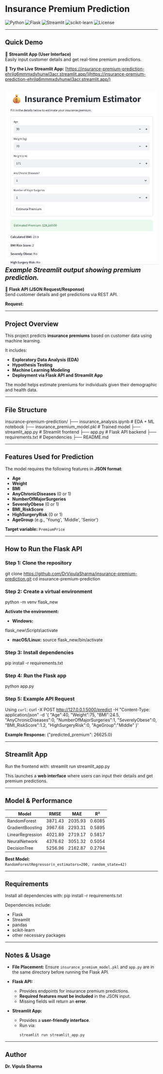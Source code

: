 # **Insurance Premium Prediction**

![Python](https://img.shields.io/badge/Python-3.8%2B-blue.svg)
![Flask](https://img.shields.io/badge/Flask-API-green.svg)
![Streamlit](https://img.shields.io/badge/Streamlit-App-red.svg)
![scikit-learn](https://img.shields.io/badge/scikit--learn-ML-yellow.svg)
![License](https://img.shields.io/badge/License-MIT-purple.svg)

---

## **Quick Demo**

🔹 **Streamlit App (User Interface)**  
Easily input customer details and get real-time premium predictions.  

🔗 **Try the Live Streamlit App:** [https://insurance-premium-prediction-ehrjlq6mmmxdvhunwl3acr.streamlit.app/](https://insurance-premium-prediction-ehrjlq6mmmxdvhunwl3acr.streamlit.app/)




![Streamlit Demo Screenshot](Streamlit%20screenshot.png)
*Example Streamlit output showing premium prediction.*
---

🔹 **Flask API (JSON Request/Response)**  
Send customer details and get predictions via REST API.  

**Request:**  

---

## **Project Overview**
This project predicts **insurance premiums** based on customer data using machine learning.  

It includes:
- **Exploratory Data Analysis (EDA)**
- **Hypothesis Testing**
- **Machine Learning Modeling**
- **Deployment via Flask API and Streamlit App**

The model helps estimate premiums for individuals given their demographic and health data.

---

## **File Structure**
insurance-premium-prediction/
├── insurance_analysis.ipynb # EDA + ML notebook
├── insurance_premium_model.pkl # Trained model
├── streamlit_app.py # Streamlit frontend
├── app.py # Flask API backend
├── requirements.txt # Dependencies
├── README.md

---

## **Features Used for Prediction**
The model requires the following features in **JSON format**:

- **Age**
- **Weight**
- **BMI**
- **AnyChronicDiseases** (0 or 1)
- **NumberOfMajorSurgeries**
- **SeverelyObese** (0 or 1)
- **BMI_RiskScore**
- **HighSurgeryRisk** (0 or 1)
- **AgeGroup** (e.g., 'Young', 'Middle', 'Senior')

**Target variable:** `PremiumPrice`

---

## **How to Run the Flask API**

### **Step 1: Clone the repository**
git clone https://github.com/DrVipulaSharma/insurance-premium-prediction.git
cd insurance-premium-prediction

### **Step 2: Create a virtual environment**
python -m venv flask_new

**Activate the environment:**
- **Windows:**

flask_new\Scripts\activate
- **macOS/Linux:**
source flask_new/bin/activate

### **Step 3: Install dependencies**
pip install -r requirements.txt

### **Step 4: Run the Flask app**
python app.py

### **Step 5: Example API Request**
Using `curl`:
curl -X POST http://127.0.0.1:5000/predict
-H "Content-Type: application/json"
-d '{
"Age":40,
"Weight":75,
"BMI":24.5,
"AnyChronicDiseases":0,
"NumberOfMajorSurgeries":1,
"SeverelyObese":0,
"BMI_RiskScore":1.2,
"HighSurgeryRisk":0,
"AgeGroup":"Middle"
}'

**Example Response:**
{"predicted_premium": 26625.0}

---

## **Streamlit App**
Run the frontend with:
streamlit run streamlit_app.py

This launches a **web interface** where users can input their details and get premium predictions.

---

## **Model & Performance**
| **Model**          | **RMSE**  | **MAE**   | **R²**   |
|--------------------|-----------|-----------|----------|
| RandomForest       | 3871.43   | 2035.93   | 0.6085   |
| GradientBoosting   | 3967.68   | 2293.31   | 0.5895   |
| LinearRegression   | 4021.89   | 2719.17   | 0.5817   |
| NeuralNetwork      | 4376.62   | 3051.32   | 0.5054   |
| DecisionTree       | 5256.96   | 2162.87   | 0.2794   |

**Best Model:**  
`RandomForestRegressor(n_estimators=200, random_state=42)`

---

## **Requirements**
Install all dependencies with:
pip install -r requirements.txt

Dependencies include:
- Flask  
- Streamlit  
- pandas  
- scikit-learn  
- other necessary packages  

---

## **Notes & Usage**
- **File Placement:** Ensure `insurance_premium_model.pkl` and `app.py` are in the same directory before running the Flask API.  
- **Flask API:**
  - Provides endpoints for insurance premium predictions.  
  - **Required features must be included** in the JSON input.  
  - Missing fields will return an **error**.  

- **Streamlit App:**  
  - Provides a **user-friendly interface**.  
  - Run via:
    ```
    streamlit run streamlit_app.py
    ```

---

## **Author**
**Dr. Vipula Sharma**























